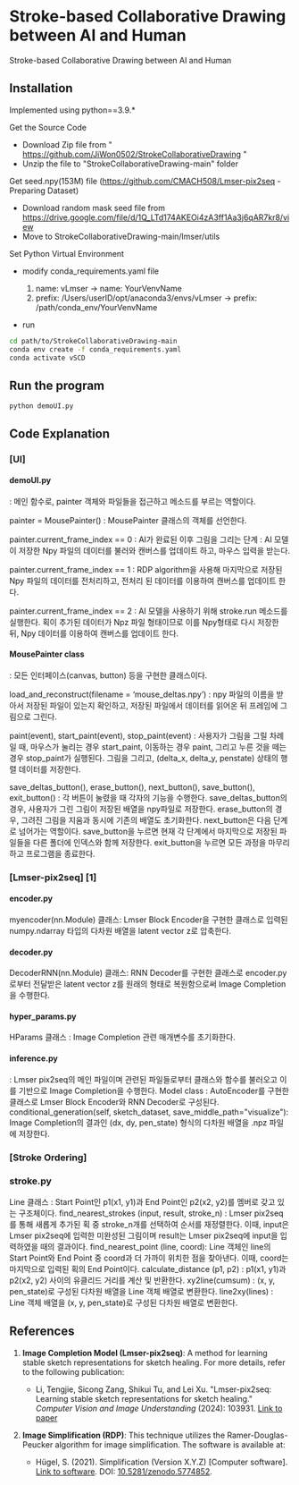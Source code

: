 # Stroke-based Collaborative Drawing between AI and Human

Stroke-based Collaborative Drawing between AI and Human


## Installation
Implemented using python==3.9.*

Get the Source Code
 - Download Zip file from " https://github.com/JiWon0502/StrokeCollaborativeDrawing "
 - Unzip the file to "StrokeCollaborativeDrawing-main" folder

Get seed.npy(153M) file (https://github.com/CMACH508/Lmser-pix2seq - Preparing Dataset)
 - Download random mask seed file from https://drive.google.com/file/d/1Q_LTd174AKEOi4zA3ff1Aa3j6qAR7kr8/view
 - Move to StrokeCollaborativeDrawing-main/lmser/utils

Set Python Virtual Environment
 - modify conda_requirements.yaml file
	1. name: vLmser -> name: YourVenvName
	2. prefix: /Users/userID/opt/anaconda3/envs/vLmser -> prefix: /path/conda_env/YourVenvName

 - run
```bash
cd path/to/StrokeCollaborativeDrawing-main
conda env create -f conda_requirements.yaml
conda activate vSCD
```

## Run the program

```shell
python demoUI.py
```

## Code Explanation

### [UI]

#### demoUI.py
: 메인 함수로, painter 객체와 파일들을 접근하고 메소드를 부르는 역할이다.

painter = MousePainter()
: MousePainter 클래스의 객체를 선언한다.

painter.current_frame_index == 0 
: AI가 완료된 이후 그림을 그리는 단계
: AI 모델이 저장한 Npy 파일의 데이터를 불러와  캔버스를 업데이트 하고, 마우스 입력을 받는다.

painter.current_frame_index == 1
: RDP algorithm을 사용해 마지막으로 저장된 Npy 파일의 데이터를 전처리하고, 전처리 된 데이터를 이용하여 캔버스를 업데이트 한다.

painter.current_frame_index == 2
: AI 모델을 사용하기 위해 stroke.run 메소드를 실행한다. 획이 추가된 데이터가 Npz 파일 형태이므로 이를 Npy형태로 다시 저장한 뒤, Npy 데이터를 이용하여 캔버스를 업데이트 한다.

#### MousePainter class
: 모든 인터페이스(canvas, button) 등을 구현한 클래스이다.

load_and_reconstruct(filename = ‘mouse_deltas.npy’)
: npy 파일의 이름을 받아서 저장된 파일이 있는지 확인하고, 저장된 파일에서 데이터를 읽어온 뒤 프레임에 그림으로 그린다.

paint(event), start_paint(event), stop_paint(event)
: 사용자가 그림을 그릴 차례일 때, 마우스가 눌리는 경우 start_paint, 이동하는 경우 paint, 그리고 누른 것을 떼는 경우 stop_paint가 실행된다. 그림을 그리고, (delta_x, delta_y, penstate) 상태의 행렬 데이터를 저장한다.

save_deltas_button(), erase_button(), next_button(), save_button(), exit_button()
: 각 버튼이 눌렸을 때 각자의 기능을 수행한다. save_deltas_button의 경우, 사용자가 그린 그림이 저장된 배열을 npy파일로 저장한다. erase_button의 경우, 그려진 그림을 지움과 동시에 기존의 배열도 초기화한다. next_button은 다음 단계로 넘어가는 역할이다. save_button을 누르면 현재 각 단계에서 마지막으로 저장된 파일들을 다른 폴더에 인덱스와 함께 저장한다. exit_button을 누르면 모든 과정을 마무리하고 프로그램을 종료한다.

### [Lmser-pix2seq] [1]
#### encoder.py
myencoder(nn.Module) 클래스: Lmser Block Encoder을 구현한 클래스로 입력된 numpy.ndarray 타입의 다차원 배열을 latent vector z로 압축한다.

#### decoder.py
DecoderRNN(nn.Module) 클래스: RNN Decoder를 구현한 클래스로 encoder.py로부터 전달받은 latent vector z를 원래의 형태로 복원함으로써 Image Completion을 수행한다.

#### hyper_params.py
HParams 클래스 : Image Completion 관련 매개변수를 초기화한다.

#### inference.py 
: Lmser pix2seq의 메인 파일이며 관련된 파일들로부터 클래스와 함수를 불러오고 이를 기반으로 Image Completion을 수행한다.
Model class : AutoEncoder를 구현한 클래스로 Lmser Block Encoder와 RNN Decoder로 구성된다.
conditional_generation(self, sketch_dataset, save_middle_path="visualize"): Image Completion의 결과인 (dx, dy, pen_state) 형식의 다차원 배열을 .npz 파일에 저장한다.

### [Stroke Ordering]
### stroke.py
Line 클래스 : Start Point인 p1(x1, y1)과 End Point인 p2(x2, y2)를 멤버로 갖고 있는 구조체이다.
find_nearest_strokes (input, result, stroke_n) : Lmser pix2seq를 통해 새롭게 추가된 획 중 stroke_n개를 선택하여 순서를 재정렬한다. 이때, input은 Lmser pix2seq에 입력한 미완성된 그림이며 result는 Lmser pix2seq에 input을 입력하였을 때의 결과이다.
find_nearest_point (line, coord): Line 객체인 line의 Start Point와 End Point 중 coord과 더 가까이 위치한 점을 찾아낸다. 이때, coord는 마지막으로 입력된 획의 End Point이다.
calculate_distance (p1, p2) : p1(x1, y1)과 p2(x2, y2) 사이의 유클리드 거리를 계산 및 반환한다.
xy2line(cumsum) : (x, y, pen_state)로 구성된 다차원 배열을 Line 객체 배열로 변환한다.
line2xy(lines) : Line 객체 배열을 (x, y, pen_state)로 구성된 다차원 배열로 변환한다.


## References

1. **Image Completion Model (Lmser-pix2seq)**: A method for learning stable sketch representations for sketch healing. For more details, refer to the following publication:

   - Li, Tengjie, Sicong Zang, Shikui Tu, and Lei Xu. "Lmser-pix2seq: Learning stable sketch representations for sketch healing." *Computer Vision and Image Understanding* (2024): 103931. [Link to paper](link_to_paper)
  

2. **Image Simplification (RDP)**: This technique utilizes the Ramer-Douglas-Peucker algorithm for image simplification. The software is available at:

   - Hügel, S. (2021). Simplification (Version X.Y.Z) [Computer software]. [Link to software](https://github.com/urschrei/simplification). DOI: [10.5281/zenodo.5774852](https://doi.org/10.5281/zenodo.5774852).

